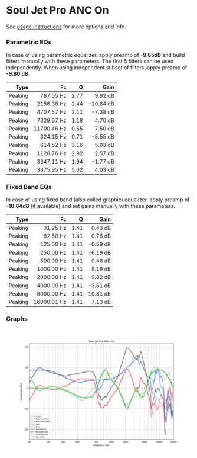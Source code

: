 # Soul Jet Pro ANC On
See [usage instructions](https://github.com/jaakkopasanen/AutoEq#usage) for more options and info.

### Parametric EQs
In case of using parametric equalizer, apply preamp of **-9.85dB** and build filters manually
with these parameters. The first 5 filters can be used independently.
When using independent subset of filters, apply preamp of **-9.80 dB**.

| Type    | Fc          |    Q | Gain      |
|--------:|------------:|-----:|----------:|
| Peaking | 787.55 Hz   | 2.77 | 9.92 dB   |
| Peaking | 2156.38 Hz  | 2.44 | -10.64 dB |
| Peaking | 4707.57 Hz  | 2.11 | -7.38 dB  |
| Peaking | 7329.67 Hz  | 1.18 | 4.70 dB   |
| Peaking | 11700.46 Hz | 0.55 | 7.50 dB   |
| Peaking | 324.15 Hz   | 0.71 | -5.55 dB  |
| Peaking | 614.52 Hz   | 3.16 | 5.03 dB   |
| Peaking | 1128.76 Hz  | 2.92 | 2.57 dB   |
| Peaking | 3347.11 Hz  | 1.94 | -1.77 dB  |
| Peaking | 3375.95 Hz  | 5.62 | 4.03 dB   |

### Fixed Band EQs
In case of using fixed band (also called graphic) equalizer, apply preamp of **-10.64dB**
(if available) and set gains manually with these parameters.

| Type    | Fc          |    Q | Gain     |
|--------:|------------:|-----:|---------:|
| Peaking | 31.25 Hz    | 1.41 | 0.43 dB  |
| Peaking | 62.50 Hz    | 1.41 | 0.78 dB  |
| Peaking | 125.00 Hz   | 1.41 | -0.59 dB |
| Peaking | 250.00 Hz   | 1.41 | -6.19 dB |
| Peaking | 500.00 Hz   | 1.41 | 0.46 dB  |
| Peaking | 1000.00 Hz  | 1.41 | 9.19 dB  |
| Peaking | 2000.00 Hz  | 1.41 | -9.82 dB |
| Peaking | 4000.00 Hz  | 1.41 | -3.61 dB |
| Peaking | 8000.00 Hz  | 1.41 | 10.81 dB |
| Peaking | 16000.01 Hz | 1.41 | 7.13 dB  |

### Graphs
![](./Soul%20Jet%20Pro%20ANC%20On.png)